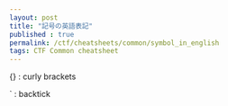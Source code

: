 ```yaml
---
layout: post
title: "記号の英語表記"
published : true
permalink: /ctf/cheatsheets/common/symbol_in_english
tags: CTF Common cheatsheet 
---
```


{} : curly brackets

` : backtick
